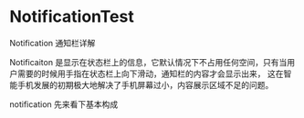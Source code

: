# NotificationTest
Notification 通知栏详解

Notificaiton 是显示在状态栏上的信息，它默认情况下不占用任何空间，只有当用户需要的时候用手指在状态栏上向下滑动，通知栏的内容才会显示出来，
这在智能手机发展的初期极大地解决了手机屏幕过小，内容展示区域不足的问题。

notification 先来看下基本构成

